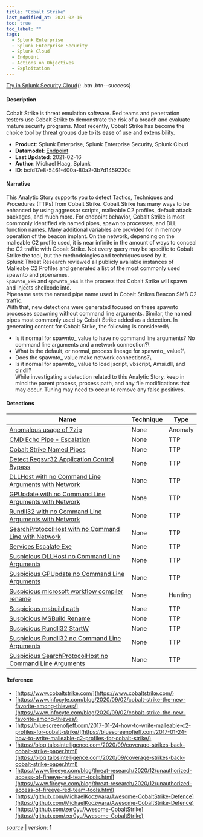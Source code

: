 ```yaml
---
title: "Cobalt Strike"
last_modified_at: 2021-02-16
toc: true
toc_label: ""
tags:
  - Splunk Enterprise
  - Splunk Enterprise Security
  - Splunk Cloud
  - Endpoint
  - Actions on Objectives
  - Exploitation
---
```


[Try in Splunk Security Cloud](https://www.splunk.com/en_us/cyber-security.html){: .btn .btn--success}

#### Description

Cobalt Strike is threat emulation software. Red teams and penetration testers use Cobalt Strike to demonstrate the risk of a breach and evaluate mature security programs. Most recently, Cobalt Strike has become the choice tool by threat groups due to its ease of use and extensibility.

- **Product**: Splunk Enterprise, Splunk Enterprise Security, Splunk Cloud
- **Datamodel**: [Endpoint](https://docs.splunk.com/Documentation/CIM/latest/User/Endpoint)
- **Last Updated**: 2021-02-16
- **Author**: Michael Haag, Splunk
- **ID**: bcfd17e8-5461-400a-80a2-3b7d1459220c

#### Narrative

This Analytic Story supports you to detect Tactics, Techniques and Procedures (TTPs) from Cobalt Strike. Cobalt Strike has many ways to be enhanced by using aggressor scripts, malleable C2 profiles, default attack packages, and much more. For endpoint behavior, Cobalt Strike is most commonly identified via named pipes, spawn to processes, and DLL function names. Many additional variables are provided for in memory operation of the beacon implant. On the network, depending on the malleable C2 profile used, it is near infinite in the amount of ways to conceal the C2 traffic with Cobalt Strike. Not every query may be specific to Cobalt Strike the tool, but the methodologies and techniques used by it.\
Splunk Threat Research reviewed all publicly available instances of Malleabe C2 Profiles and generated a list of the most commonly used spawnto and pipenames.\
`Spawnto_x86` and `spawnto_x64` is the process that Cobalt Strike will spawn and injects shellcode into.\
Pipename sets the named pipe name used in Cobalt Strikes Beacon SMB C2 traffic.\
With that, new detections were generated focused on these spawnto processes spawning without command line arguments. Similar, the named pipes most commonly used by Cobalt Strike added as a detection. In generating content for Cobalt Strike, the following is considered:\
- Is it normal for spawnto_ value to have no command line arguments? No command line arguments and a network connection?\
- What is the default, or normal, process lineage for spawnto_ value?\
- Does the spawnto_ value make network connections?\
- Is it normal for spawnto_ value to load jscript, vbscript, Amsi.dll, and clr.dll?\
While investigating a detection related to this Analytic Story, keep in mind the parent process, process path, and any file modifications that may occur. Tuning may need to occur to remove any false positives.

#### Detections

| Name        | Technique   | Type         |
| ----------- | ----------- |--------------|
| [Anomalous usage of 7zip](/endpoint/anomalous_usage_of_7zip/) | None| Anomaly |
| [CMD Echo Pipe - Escalation](/endpoint/cmd_echo_pipe_-_escalation/) | None| TTP |
| [Cobalt Strike Named Pipes](/endpoint/cobalt_strike_named_pipes/) | None| TTP |
| [Detect Regsvr32 Application Control Bypass](/endpoint/detect_regsvr32_application_control_bypass/) | None| TTP |
| [DLLHost with no Command Line Arguments with Network](/endpoint/dllhost_with_no_command_line_arguments_with_network/) | None| TTP |
| [GPUpdate with no Command Line Arguments with Network](/endpoint/gpupdate_with_no_command_line_arguments_with_network/) | None| TTP |
| [Rundll32 with no Command Line Arguments with Network](/endpoint/rundll32_with_no_command_line_arguments_with_network/) | None| TTP |
| [SearchProtocolHost with no Command Line with Network](/endpoint/searchprotocolhost_with_no_command_line_with_network/) | None| TTP |
| [Services Escalate Exe](/endpoint/services_escalate_exe/) | None| TTP |
| [Suspicious DLLHost no Command Line Arguments](/endpoint/suspicious_dllhost_no_command_line_arguments/) | None| TTP |
| [Suspicious GPUpdate no Command Line Arguments](/endpoint/suspicious_gpupdate_no_command_line_arguments/) | None| TTP |
| [Suspicious microsoft workflow compiler rename](/endpoint/suspicious_microsoft_workflow_compiler_rename/) | None| Hunting |
| [Suspicious msbuild path](/endpoint/suspicious_msbuild_path/) | None| TTP |
| [Suspicious MSBuild Rename](/endpoint/suspicious_msbuild_rename/) | None| TTP |
| [Suspicious Rundll32 StartW](/endpoint/suspicious_rundll32_startw/) | None| TTP |
| [Suspicious Rundll32 no Command Line Arguments](/endpoint/suspicious_rundll32_no_command_line_arguments/) | None| TTP |
| [Suspicious SearchProtocolHost no Command Line Arguments](/endpoint/suspicious_searchprotocolhost_no_command_line_arguments/) | None| TTP |

#### Reference

* [https://www.cobaltstrike.com/](https://www.cobaltstrike.com/)
* [https://www.infocyte.com/blog/2020/09/02/cobalt-strike-the-new-favorite-among-thieves/](https://www.infocyte.com/blog/2020/09/02/cobalt-strike-the-new-favorite-among-thieves/)
* [https://bluescreenofjeff.com/2017-01-24-how-to-write-malleable-c2-profiles-for-cobalt-strike/](https://bluescreenofjeff.com/2017-01-24-how-to-write-malleable-c2-profiles-for-cobalt-strike/)
* [https://blog.talosintelligence.com/2020/09/coverage-strikes-back-cobalt-strike-paper.html](https://blog.talosintelligence.com/2020/09/coverage-strikes-back-cobalt-strike-paper.html)
* [https://www.fireeye.com/blog/threat-research/2020/12/unauthorized-access-of-fireeye-red-team-tools.html](https://www.fireeye.com/blog/threat-research/2020/12/unauthorized-access-of-fireeye-red-team-tools.html)
* [https://github.com/MichaelKoczwara/Awesome-CobaltStrike-Defence](https://github.com/MichaelKoczwara/Awesome-CobaltStrike-Defence)
* [https://github.com/zer0yu/Awesome-CobaltStrike](https://github.com/zer0yu/Awesome-CobaltStrike)



[*source*](https://github.com/splunk/security_content/tree/develop/stories/cobalt_strike.yml) \| *version*: **1**